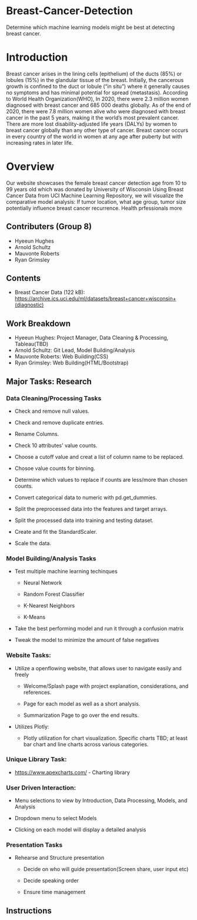 # Breast-Cancer-Detection
Determine which machine learning models might be best at detecting breast cancer.

# Introduction 
Breast cancer arises in the lining cells (epithelium) of the ducts (85%) or lobules (15%) in the glandular tissue of the breast. Initially, the cancerous growth is confined to the duct or lobule (“in situ”) where it generally causes no symptoms and has minimal potential for spread (metastasis).
According to World Health Organization(WHO), In 2020, there were 2.3 million women diagnosed with breast cancer and 685 000 deaths globally. As of the end of 2020, there were 7.8 million women alive who were diagnosed with breast cancer in the past 5 years, making it the world’s most prevalent cancer. There are more lost disability-adjusted life years (DALYs) by women to breast cancer globally than any other type of cancer.  Breast cancer occurs in every country of the world in women at any age after puberty but with increasing rates in later life. 

# Overview
Our website showcases the female breast cancer detection age from 10 to 99 years old which was donated by University of Wisconsin
 Using Breast Cancer Data from UCI Machine Learning Repository, we will visualize the comparative model analysis:  If tumor location, what age group, tumor size potentially influence breast cancer recurrence.  Health prfessionals more 

## Contributers (Group 8)
* Hyeeun Hughes
* Arnold Schultz
* Mauvonte Roberts
* Ryan Grimsley

## Contents
* Breast Cancer Data (122 kB): https://archive.ics.uci.edu/ml/datasets/breast+cancer+wisconsin+(diagnostic)

## Work Breakdown
* Hyeeun Hughes: Project Manager, Data Cleaning & Processing, Tableau(TBD)
* Arnold Schultz: Git Lead, Model Building/Analysis
* Mauvonte Roberts: Web Building(CSS)
* Ryan Grimsley: Web Building(HTML/Bootstrap)

## Major Tasks: Research

### Data Cleaning/Processing Tasks

* Check and remove null values.

* Check and remove duplicate entries.

* Rename Columns.

* Check 10 attributes' value counts.

* Choose a cutoff value and creat a list of column name to be replaced.

* Chosoe value counts for binning.

* Determine which values to replace if counts are less/more than chosen counts.

* Convert categorical data to numeric with pd.get_dummies.

* Split the preprocessed data into the features and target arrays.

* Split the processed data into training and testing dataset.

* Create and fit the StandardScaler.

* Scale the data.

### Model Building/Analysis Tasks

* Test multiple machine learning techinques
    
    * Neural Network

    * Random Forest Classifier

    * K-Nearest Neighbors

    * K-Means

* Take the best performing model and run it through a confusion matrix

* Tweak the model to minimize the amount of false negatives

### Website Tasks:

 * Utilize a openflowing website, that allows user to navigate easily and freely

    * Welcome/Splash page with project explanation, considerations,  and references.

    * Page for each model as well as a short analysis.

    * Summarization Page to go over the end results.

* Utilizes Plotly:

   * Plotly utilization for chart visualization. Specific charts TBD; at least bar chart and line charts across various categories.   

### Unique Library Task:

* https://www.apexcharts.com/ - Charting library

### User Driven Interaction:

* Menu selections to view by Introduction, Data Processing, Models, and Analysis 

* Dropdown menu to select Models

* Clicking on each model will display a detailed analysis

### Presentation Tasks

* Rehearse and Structure presentation

    * Decide on who will guide presentation(Screen share, user input etc)

    * Decide speaking order

    * Ensure time management



## Instructions
